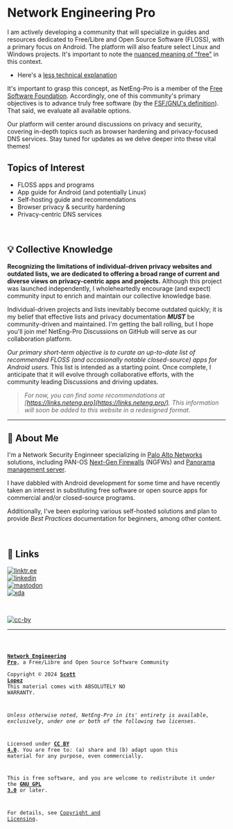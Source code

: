# Network Engineering Pro

I am actively developing a community that will specialize in guides and
resources dedicated to Free/Libre and Open Source Software (FLOSS), with a
primary focus on Android. The platform will also feature select Linux and
Windows projects. It's important to note the
[nuanced meaning of "free"](https://www.gnu.org/philosophy/free-sw.html) in this
context.

- Here's a
  [less technical explanation](https://itsfoss.com/what-is-foss/#free-in-free-and-open-source-software-does-not-mean-free-of-cost)

It's important to grasp this concept, as NetEng-Pro is a member of the
[Free Software Foundation](https://www.fsf.org). Accordingly, one of this
community's primary objectives is to advance truly free software (by the
[FSF/GNU's definition](https://www.gnu.org/philosophy/free-sw.html#fs-definition)).
That said, we evaluate all available options.

Our platform will center around discussions on privacy and security, covering
in-depth topics such as browser hardening and privacy-focused DNS services. Stay
tuned for updates as we delve deeper into these vital themes!

## Topics of Interest

- FLOSS apps and programs
- App guide for Android (and potentially Linux)
- Self-hosting guide and recommendations
- Browser privacy & security hardening
- Privacy-centric DNS services

&NonBreakingSpace; <!-- space for clarity -->

## 💡 Collective Knowledge

**Recognizing the limitations of individual-driven privacy websites and outdated
lists, we are dedicated to offering a broad range of current and diverse views
on privacy-centric apps and projects.** Although this project was launched
independently, I wholeheartedly encourage (and expect) community input to enrich
and maintain our collective knowledge base.

Individual-driven projects and lists inevitably become outdated quickly; it is
my belief that effective lists and privacy documentation **_MUST_** be
community-driven and maintained. I'm getting the ball rolling, but I hope you'll
join me! NetEng-Pro Discussions on GitHub will serve as our collaboration
platform.

_Our primary short-term objective is to curate an up-to-date list of recommended
FLOSS (and occasionally notable closed-source) apps for Android users._ This
list is intended as a starting point. Once complete, I anticipate that it will
evolve through collaborative efforts, with the community leading Discussions and
driving updates.

> _For now, you can find some recommendations at
> [https://links.neteng.pro](https://links.neteng.pro/). This information
> will soon be added to this website in a redesigned format._

---

## 🚀 About Me

I'm a Network Security Enginneer specializing in
[Palo Alto Networks](https://www.paloaltonetworks.com) solutions, including
PAN-OS [Next-Gen Firewalls](https://docs.paloaltonetworks.com/pan-os) (NGFWs)
and [Panorama management server](https://docs.paloaltonetworks.com/panorama).

I have dabbled with Android development for some time and have recently taken an
interest in substituting free software or open source apps for commercial and/or
closed-source programs.

Additionally, I've been exploring various self-hosted solutions and plan to
provide _Best Practices_ documentation for beginners, among other content.

&NonBreakingSpace; <!-- space for clarity -->

## 🔗 Links

[![linktr.ee](https://img.shields.io/badge/linktree-43E55E?style=for-the-badge&logo=linktree&logoColor=white)](https://linktr.ee/scottlopez)<br>
[![linkedin](https://img.shields.io/badge/linkedin-0A66C2?style=for-the-badge&logo=linkedin&logoColor=white)](https://www.linkedin.com/in/scottlopez)<br>
[![mastodon](https://img.shields.io/badge/Mastodon-6364FF?style=for-the-badge&logo=Mastodon&logoColor=white)](https://noc.social/@sundevil311)<br>
[![xda](https://img.shields.io/badge/xda%20developers-2DAAE9?style=for-the-badge&logo=xda-developers&logoColor=white)](https://xda.neteng.pro)

&NonBreakingSpace; <!-- space for clarity -->

[![cc-by](https://forthebadge.com/images/badges/cc-by.png)](https://creativecommons.org/licenses/by/4.0/)

---
<code style="height: 50vh; width: 100%; background: transparent; border: none; border-radius: 0; resize: none; outline: none;">

**[Network Engineering Pro](https://www.neteng.pro/)**, a Free/Libre and Open Source Software Community<br />
Copyright &copy; 2024 **[Scott Lopez](https://linktr.ee/scottlopez/)**
<br />This material comes with ABSOLUTELY NO WARRANTY.

_Unless otherwise noted, NetEng-Pro in its' entirety is available, exclusively, under one or both of the following two licenses._

Licensed under **[CC BY 4.0](https://creativecommons.org/licenses/by/4.0/)**. You are free to: (a) share and (b) adapt upon this material for any purpose, even commercially.

This is free software, and you are welcome to redistribute it under the **[GNU GPL 3.0](https://spdx.org/licenses/GPL-3.0-or-later.html)** or later.

For details, see [Copyright and Licensing](https://www.neteng.pro/license.html).

</code>

